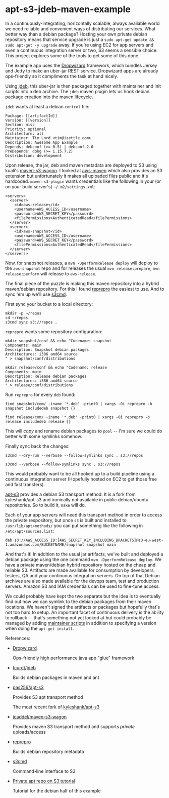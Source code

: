 apt-s3-jdeb-maven-example
=========================

In a continuously-integrating, horizontally scalable, always available world
we need reliable and convenient ways of distributing our services. What better
way than a debian package? Hosting your own private debian repository means
that service upgrade is just a ``sudo apt-get update && sudo apt-get -y
upgrade`` away. If you're using EC2 for app servers and even a continuous
integration server or two, S3 seems a sensible choice. This project explores
some of the tools to get some of this done.

The example app uses the [Dropwizard](http://dropwizard.codahale.com/)
framework, which bundles Jersey and Jetty to make an uber-jar REST
service. Dropwizard apps are already ops-friendly so it compliments the task
at hand nicely.

Using [jdeb](https://github.com/tcurdt/jdeb), this uber-jar is then packaged
together with maintainer and init scripts into a deb archive. The `jdeb` maven
plugin lets us hook debian package creation into the maven lifecycle.

`jdeb` wants at least a debian `control` file:

    Package: [[artifactId]]
    Version: [[version]]
    Section: misc
    Priority: optional
    Architecture: all
    Maintainer: Tim Lord <tim@izettle.com>
    Description: Awesome App Example
    Depends: debconf (>= 0.5) | debconf-2.0
    PreDepends: dpkg (>= 1.15.7.2)
    Distribution: development

Upon release, the jar, deb and maven metadata are deployed to S3 using kuali's
[maven-s3-wagon](https://github.com/jcaddel/maven-s3-wagon). I looked at
[aws-maven](https://github.com/SpringSource/aws-maven) which also provides an
S3 extension but unfortunately it makes all uploaded files public and it's
hardcoded. `maven-s3-plugin` wants credentials like the following in your (or
on your build server's) `~/.m2/settings.xml`:

    <servers>
      <server>
        <id>aws-release</id>
        <username>AWS_ACCESS_ID</username>
        <password>AWS_SECRET_KEY</password>
        <filePermissions>AuthenticatedRead</filePermissions>
      </server>
      <server>
        <id>aws-snapshot</id>
        <username>AWS_ACCESS_ID</username>
        <password>AWS_SECRET_KEY</password>
        <filePermissions>AuthenticatedRead</filePermissions>
      </server>
    </servers>

Now, for snapshot releases, a ``mvn -DperformRelease deploy`` will deploy to
the `aws-snapshot` repo and for releases the usual `mvn release:prepare`, `mvn
release:perform` will release to `aws-release`.

The final piece of the puzzle is making this maven repository into a hybrid
maven/debian repository. For this I found
[reprepro](http://mirrorer.alioth.debian.org/) the easiest to use. And to sync
'em up we'll use [s3cmd](http://s3tools.org/s3cmd).

First sync your bucket to a local directory:

    mkdir -p ~/repos
    cd ~/repos
    s3cmd sync s3://repos .

`reprepro` wants some repository configuration:

    mkdir snapshot/conf && echo "Codename: snapshot
    Components: main
    Description: Snapshot debian packages
    Architectures: i386 amd64 source
    " > snapshot/conf/distributions

    mkdir release/conf && echo "Codename: release
    Components: main
    Description: Release debian packages
    Architectures: i386 amd64 source
    " > release/conf/distributions

Run `reprepro` for every `deb` found:

    find snapshot/com/ -iname '*.deb' -print0 | xargs -0i reprepro -b snapshot includedeb snapshot {}

    find release/com/ -iname '*.deb' -print0 | xargs -0i reprepro -b release includedeb release {}

This will _copy_ and rename debian packages to `pool` -- I'm sure we could do
better with some symlinks somehow.

Finally sync back the changes:

    s3cmd --dry-run --verbose --follow-symlinks sync . s3://repos

    s3cmd --verbose --follow-symlinks sync . s3://repos

This would probably want to be all hooked up to a build pipeline using a
continuous integration server (Hopefully hosted on EC2 to get those free and
fast transfers).

[apt-s3](https://github.com/pas256/apt-s3) provides a debian S3 transport
method. It is a fork from kyleshank/apt-s3 and ironically not available in
public debian/ubuntu repositories. So to build it, `make` will do.

Each of your app servers will need this transport method in order to access
the private respository, but once `s3` is built and installed to
`/usr/lib/apt/methods/` you can put something like the following in
`/etc/apt/sources.list`:

``deb s3://AWS_ACCESS_ID:[AWS_SECRET_KEY_INCLUDING_BRACKETS]@s3-eu-west-1.amazonaws.com/BUCKETNAME/snapshot snapshot main``

And that's it! In addition to the usual jar artifacts, we've built and
deployed a debian package using the one command `mvn -DperformRelease
deploy`. We have a private maven/debian hybrid repository hosted on the cheap
and reliable S3. Artifacts are made available for consumption by developers,
testers, QA and your continuous integration servers. On top of that Debian
archives are also made available for the devops team, test and production
servers. Amazon S3 and IAM credentials can be used to fine-tune access.

We could probably have kept the two separate but the idea is to eventually
find out how we can symlink to the debian packages from their maven
locations. We haven't signed the artifacts or packages but hopefully that's
not too hard to setup. An important facet of continuous delivery is the
ability to rollback -- that's something not yet looked at but could probably
be managed by adding
[maintainer scripts](http://www.debian.org/doc/debian-policy/ch-maintainerscripts.html)
in addition to specifying a version when doing the `apt-get install`.

References:

* [Dropwizard](http://dropwizard.codahale.com/)

  Ops-friendly high performance java app "glue" framework

* [tcurdt/jdeb](https://github.com/tcurdt/jdeb)

  Builds debian packages in maven and ant

* [pas256/apt-s3](https://github.com/pas256/apt-s3)

  Provides S3 apt transport method

  The most recent fork of
  [kyleshank/apt-s3](https://github.com/kyleshank/apt-s3)

* [jcaddel/maven-s3-wagon](https://github.com/jcaddel/maven-s3-wagon)

  Provides maven S3 transport method and supports _private_ uploads/access

* [reprepro](http://mirrorer.alioth.debian.org/)

  Builds debian repository metadata

* [s3cmd](http://s3tools.org/s3cmd)

  Command-line interface to S3

* [Private apt repo on S3 tutorial](http://zcox.wordpress.com/2012/08/13/hosting-a-private-apt-repository-on-s3/)

  Tutorial for the debian half of this example
